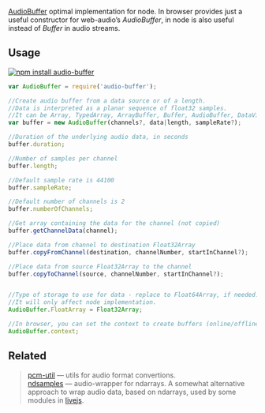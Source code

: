 [AudioBuffer](https://developer.mozilla.org/en-US/docs/Web/API/AudioBuffer) optimal implementation for node. In browser provides just a useful constructor for web-audio’s _AudioBuffer_, in node is also useful instead of _Buffer_ in audio streams.


## Usage

[![npm install audio-buffer](https://nodei.co/npm/audio-buffer.png?mini=true)](https://npmjs.org/package/audio-buffer/)

```js
var AudioBuffer = require('audio-buffer');

//Create audio buffer from a data source or of a length.
//Data is interpreted as a planar sequence of float32 samples.
//It can be Array, TypedArray, ArrayBuffer, Buffer, AudioBuffer, DataView, NDArray etc.
var buffer = new AudioBuffer(channels?, data|length, sampleRate?);

//Duration of the underlying audio data, in seconds
buffer.duration;

//Number of samples per channel
buffer.length;

//Default sample rate is 44100
buffer.sampleRate;

//Default number of channels is 2
buffer.numberOfChannels;

//Get array containing the data for the channel (not copied)
buffer.getChannelData(channel);

//Place data from channel to destination Float32Array
buffer.copyFromChannel(destination, channelNumber, startInChannel?);

//Place data from source Float32Array to the channel
buffer.copyToChannel(source, channelNumber, startInChannel?);


//Type of storage to use for data - replace to Float64Array, if needed.
//It will only affect node implementation.
AudioBuffer.FloatArray = Float32Array;

//In browser, you can set the context to create buffers (online/offline)
AudioBuffer.context;
```

## Related

> [pcm-util](https://npmjs.org/package/pcm-util) — utils for audio format convertions.<br/>
> [ndsamples](https://github.com/livejs/ndsamples) — audio-wrapper for ndarrays. A somewhat alternative approach to wrap audio data, based on ndarrays, used by some modules in [livejs](https://github.com/livejs).<br/>